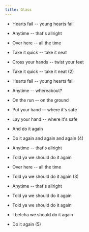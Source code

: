```yaml
---
title: Glass
---
```

- Hearts fail -- young hearts fail
- Anytime -- that's allright
- Over here -- all the time
- Take it quick -- take it neat
- Cross your hands -- twist your feet
- Take it quick -- take it neat (2)
- Hearts fail -- young hearts fail
- Anytime -- whereabout?
- On the run -- on the ground
- Put your hand -- where it's safe
- Lay your hand -- where it's safe
- And do it again
- Do it again and again and again (4)

- Anytime -- that's allright
- Told ya we should do it again
- Over here -- all the time
- Told ya we should do it again (3)
- Anytime -- that's allright
- Told ya we should do it again
- Told ya we should do it again
- I betcha we should do it again
- Do it again (5)



